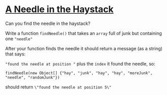 # [A Needle in the Haystack][1]

Can you find the needle in the haystack?

Write a function `findNeedle()` that takes an `array` full of junk but containing one `"needle"`

After your function finds the needle it should return a message (as a string) that says:

`"found the needle at position "` plus the `index` it found the needle, so: 

```
findNeedle(new Object[] {"hay", "junk", "hay", "hay", "moreJunk", "needle", "randomJunk"})
```
should return `\"found the needle at position 5\"`

[1]: https://www.codewars.com/kata/a-needle-in-the-haystack
[2]: https://www.codewars.com/kata/56676e8fabd2d1ff3000000c